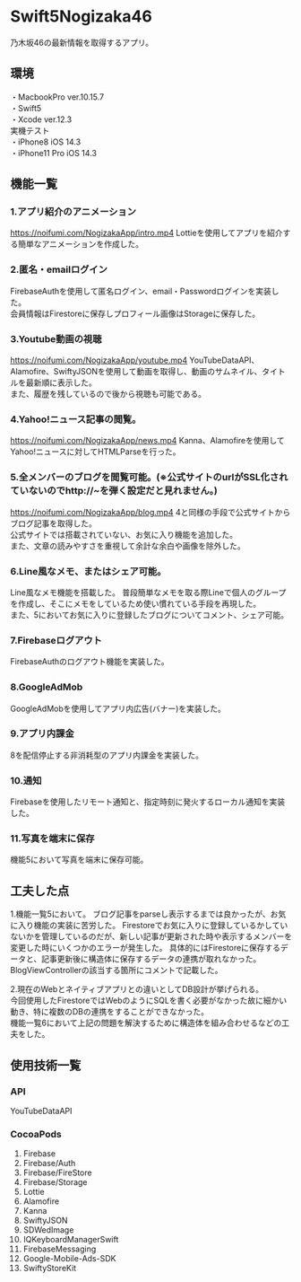  # Swift5Nogizaka46

乃木坂46の最新情報を取得するアプリ。

## 環境
・MacbookPro ver.10.15.7  
・Swift5  
・Xcode ver.12.3  
実機テスト  
・iPhone8 iOS 14.3  
・iPhone11 Pro iOS 14.3  

## 機能一覧
###  1.アプリ紹介のアニメーション  
https://noifumi.com/NogizakaApp/intro.mp4
Lottieを使用してアプリを紹介する簡単なアニメーションを作成した。  
###  2.匿名・emailログイン  
FirebaseAuthを使用して匿名ログイン、email・Passwordログインを実装した。  
会員情報はFirestoreに保存しプロフィール画像はStorageに保存した。  
### 3.Youtube動画の視聴  
https://noifumi.com/NogizakaApp/youtube.mp4 
YouTubeDataAPI、Alamofire、SwiftyJSONを使用して動画を取得し、動画のサムネイル、タイトルを最新順に表示した。  
また、履歴を残しているので後から視聴も可能である。  
### 4.Yahoo!ニュース記事の閲覧。  
https://noifumi.com/NogizakaApp/news.mp4
Kanna、Alamofireを使用してYahoo!ニュースに対してHTMLParseを行った。  
### 5.全メンバーのブログを閲覧可能。(※公式サイトのurlがSSL化されていないのでhttp://~を弾く設定だと見れません。) 
https://noifumi.com/NogizakaApp/blog.mp4
4と同様の手段で公式サイトからブログ記事を取得した。  
公式サイトでは搭載されていない、お気に入り機能を追加した。  
また、文章の読みやすさを重視して余計な余白や画像を除外した。  
### 6.Line風なメモ、またはシェア可能。  
Line風なメモ機能を搭載した。
普段簡単なメモを取る際Lineで個人のグループを作成し、そこにメモをしているため使い慣れている手段を再現した。  
また、5においてお気に入りに登録したブログについてコメント、シェア可能。
### 7.Firebaseログアウト  
FirebaseAuthのログアウト機能を実装した。
### 8.GoogleAdMob　　
GoogleAdMobを使用してアプリ内広告(バナー)を実装した。
### 9.アプリ内課金  
8を配信停止する非消耗型のアプリ内課金を実装した。
### 10.通知
Firebaseを使用したリモート通知と、指定時刻に発火するローカル通知を実装した。
### 11.写真を端末に保存
機能5において写真を端末に保存可能。


## 工夫した点
1.機能一覧5において。
ブログ記事をparseし表示するまでは良かったが、お気に入り機能の実装に苦労した。
Firestoreでお気に入りに登録しているかしていないかを管理しているのだが、新しい記事が更新された時や表示するメンバーを変更した時にいくつかのエラーが発生した。
具体的にはFirestoreに保存するデータと、記事更新後に構造体に保存するデータの連携が取れなかった。
BlogViewControllerの該当する箇所にコメントで記載した。

2.現在のWebとネイティブアプリとの違いとしてDB設計が挙げられる。  
今回使用したFirestoreではWebのようにSQLを書く必要がなかった故に細かい動き、特に複数のDBの連携をすることができなかった。  
機能一覧6において上記の問題を解決するために構造体を組み合わせるなどの工夫をした。

## 使用技術一覧
### API
YouTubeDataAPI

### CocoaPods
1. Firebase
1. Firebase/Auth
1. Firebase/FireStore
1. Firebase/Storage
1. Lottie
1. Alamofire
1. Kanna
1. SwiftyJSON
1. SDWedImage
1. IQKeyboardManagerSwift
1. FirebaseMessaging
1. Google-Mobile-Ads-SDK
1. SwiftyStoreKit

